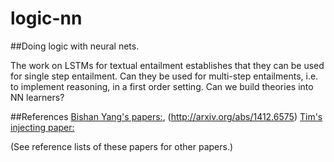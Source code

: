 # logic-nn
##Doing logic with neural nets.

The work on LSTMs for textual entailment establishes that they can be used for single step entailment.
Can they be used for multi-step entailments, i.e. to implement reasoning, in a first order setting.
Can we build theories into NN learners?

##References
[Bishan Yang's papers:](http://arxiv.org/abs/1412.6575), (http://arxiv.org/abs/1412.6575)
[Tim's injecting paper:](http://rockt.github.io/pdf/rocktaschel2015injecting.pdf)

(See reference lists of these papers for other papers.)
